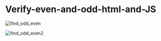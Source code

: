 # Verify-even-and-odd-html-and-JS

![find_odd_even](https://user-images.githubusercontent.com/58632626/152146005-012a1e92-1332-47c0-b422-1b7861b784e4.png)


![find_odd_even2](https://user-images.githubusercontent.com/58632626/152146024-5f259252-3039-4f74-a9b7-6e824290a992.png)
